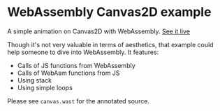 # WebAssembly Canvas2D example

A simple animation on Canvas2D with WebAssembly. [See it live](https://subzey.github.io/wasm-canvas2d/)

Though it's not very valuable in terms of aesthetics, that example could help someone to dive into WebAssembly. It features:

- Calls of JS functions from WebAssembly
- Calls of WebAsm functions from JS
- Using stack
- Using simple loops

Please see `canvas.wast` for the annotated source.